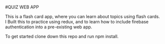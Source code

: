 #QUIZ WEB APP

This is a flash card app, where you can learn about topics using flash cards. I Built this to practice using redux, and to learn how to include
firebase authentication into a pre-existing web app. 

To get started clone down this repo and run npm install. 
